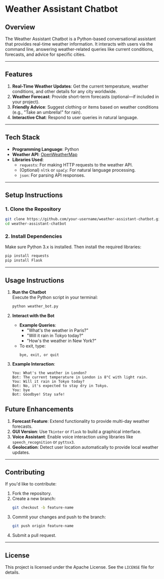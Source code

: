 
# **Weather Assistant Chatbot**

## **Overview**
The Weather Assistant Chatbot is a Python-based conversational assistant that provides real-time weather information. It interacts with users via the command line, answering weather-related queries like current conditions, forecasts, and advice for specific cities.

---

## **Features**
1. **Real-Time Weather Updates**: Get the current temperature, weather conditions, and other details for any city worldwide.
2. **Weather Forecast**: Provide short-term forecasts (optional—if included in your project).
3. **Friendly Advice**: Suggest clothing or items based on weather conditions (e.g., "Take an umbrella!" for rain).
4. **Interactive Chat**: Respond to user queries in natural language.

---

## **Tech Stack**
- **Programming Language**: Python
- **Weather API**: [OpenWeatherMap](https://openweathermap.org/)
- **Libraries Used**:
  - `requests`: For making HTTP requests to the weather API.
  - (Optional) `nltk` or `spaCy`: For natural language processing.
  - `json`: For parsing API responses.

---

## **Setup Instructions**

### **1. Clone the Repository**
   ```bash
   git clone https://github.com/your-username/weather-assistant-chatbot.git
   cd weather-assistant-chatbot
   ```

### **2. Install Dependencies**
   Make sure Python 3.x is installed. Then install the required libraries:
   ```bash
   pip install requests
   pip install Flask 
   ```

---

## **Usage Instructions**

1. **Run the Chatbot**  
   Execute the Python script in your terminal:
   ```bash
   python weather_bot.py
   ```

2. **Interact with the Bot**  
   - **Example Queries**:
     - "What's the weather in Paris?"
     - "Will it rain in Tokyo today?"
     - "How's the weather in New York?"
   - To exit, type:
     ```text
     bye, exit, or quit
     ```

3. **Example Interaction**:
   ```
   You: What's the weather in London?
   Bot: The current temperature in London is 8°C with light rain.
   You: Will it rain in Tokyo today?
   Bot: No, it's expected to stay dry in Tokyo.
   You: bye
   Bot: Goodbye! Stay safe!
   ```

## **Future Enhancements**
1. **Forecast Feature**: Extend functionality to provide multi-day weather forecasts.
2. **GUI Version**: Use `Tkinter` or `Flask` to build a graphical interface.
3. **Voice Assistant**: Enable voice interaction using libraries like `speech_recognition` or `pyttsx3`.
4. **Geolocation**: Detect user location automatically to provide local weather updates.

---

## **Contributing**
If you'd like to contribute:
1. Fork the repository.
2. Create a new branch:  
   ```bash
   git checkout -b feature-name
   ```
3. Commit your changes and push to the branch:  
   ```bash
   git push origin feature-name
   ```
4. Submit a pull request.

---

## **License**
This project is licensed under the Apache License. See the `LICENSE` file for details.
